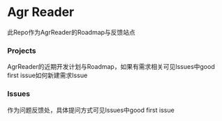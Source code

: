# Agr Reader
此Repo作为AgrReader的Roadmap与反馈站点

### Projects
AgrReader的近期开发计划与Roadmap，如果有需求相关可见Issues中good first issue如何新建需求Issue

### Issues
作为问题反馈处，具体提问方式可见Issues中good first issue
